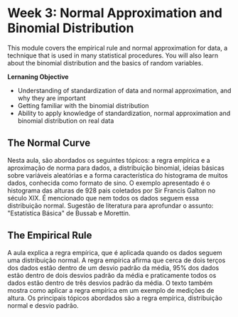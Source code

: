 # Week 3: Normal Approximation and Binomial Distribution

This module covers the empirical rule and normal approximation for data, a technique that is used in many statistical procedures. You will also learn about the binomial distribution and the basics of random variables.

**Lernaning Objective**

- Understanding of standardization of data and normal approximation, and why they are important
- Getting familiar with the binomial distribution
- Ability to apply knowledge of standardization, normal approximation and binomial distribution on real data

## The Normal Curve

Nesta aula, são abordados os seguintes tópicos: a regra empírica e a aproximação de norma para dados, a distribuição binomial, ideias básicas sobre variáveis aleatórias e a forma característica do histograma de muitos dados, conhecida como formato de sino. O exemplo apresentado é o histograma das alturas de 928 pais coletados por Sir Francis Galton no século XIX. É mencionado que nem todos os dados seguem essa distribuição normal. Sugestão de literatura para aprofundar o assunto: "Estatística Básica" de Bussab e Morettin.

## The Empirical Rule

A aula explica a regra empírica, que é aplicada quando os dados seguem uma distribuição normal. A regra empírica afirma que cerca de dois terços dos dados estão dentro de um desvio padrão da média, 95% dos dados estão dentro de dois desvios padrão da média e praticamente todos os dados estão dentro de três desvios padrão da média. O texto também mostra como aplicar a regra empírica em um exemplo de medições de altura. Os principais tópicos abordados são a regra empírica, distribuição normal e desvio padrão.

